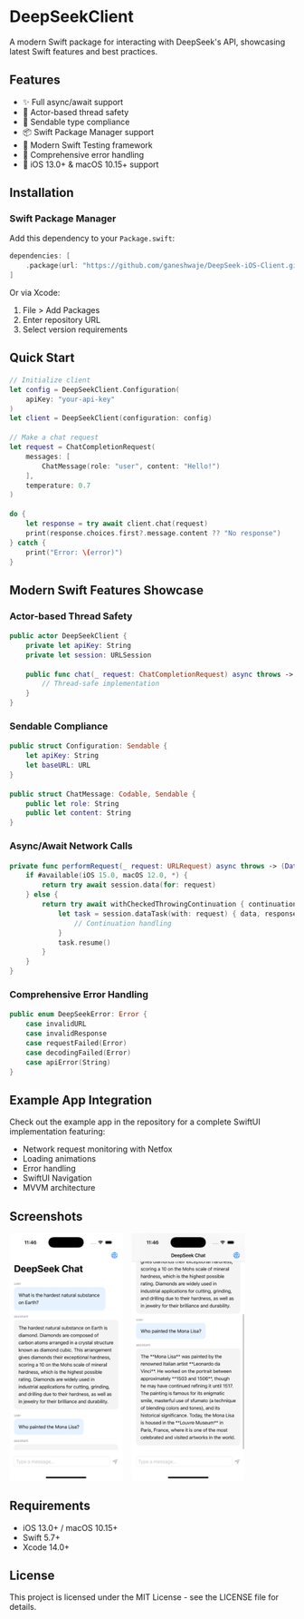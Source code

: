 
# DeepSeekClient

A modern Swift package for interacting with DeepSeek's API, showcasing latest Swift features and best practices.

## Features

- ✨ Full async/await support
- 🔐 Actor-based thread safety
- 🎯 Sendable type compliance
- 📦 Swift Package Manager support
- 🧪 Modern Swift Testing framework
- 🔄 Comprehensive error handling
- 📱 iOS 13.0+ & macOS 10.15+ support

## Installation

### Swift Package Manager

Add this dependency to your `Package.swift`:

```swift
dependencies: [
    .package(url: "https://github.com/ganeshwaje/DeepSeek-iOS-Client.git", from: "1.0.0")
]
```

Or via Xcode:
1. File > Add Packages
2. Enter repository URL
3. Select version requirements

## Quick Start

```swift
// Initialize client
let config = DeepSeekClient.Configuration(
    apiKey: "your-api-key"
)
let client = DeepSeekClient(configuration: config)

// Make a chat request
let request = ChatCompletionRequest(
    messages: [
        ChatMessage(role: "user", content: "Hello!")
    ],
    temperature: 0.7
)

do {
    let response = try await client.chat(request)
    print(response.choices.first?.message.content ?? "No response")
} catch {
    print("Error: \(error)")
}
```

## Modern Swift Features Showcase

### Actor-based Thread Safety

```swift
public actor DeepSeekClient {
    private let apiKey: String
    private let session: URLSession
    
    public func chat(_ request: ChatCompletionRequest) async throws -> ChatCompletionResponse {
        // Thread-safe implementation
    }
}
```

### Sendable Compliance

```swift
public struct Configuration: Sendable {
    let apiKey: String
    let baseURL: URL
}

public struct ChatMessage: Codable, Sendable {
    public let role: String
    public let content: String
}
```

### Async/Await Network Calls

```swift
private func performRequest(_ request: URLRequest) async throws -> (Data, URLResponse) {
    if #available(iOS 15.0, macOS 12.0, *) {
        return try await session.data(for: request)
    } else {
        return try await withCheckedThrowingContinuation { continuation in
            let task = session.dataTask(with: request) { data, response, error in
                // Continuation handling
            }
            task.resume()
        }
    }
}
```

### Comprehensive Error Handling

```swift
public enum DeepSeekError: Error {
    case invalidURL
    case invalidResponse
    case requestFailed(Error)
    case decodingFailed(Error)
    case apiError(String)
}
```

## Example App Integration

Check out the example app in the repository for a complete SwiftUI implementation featuring:
- Network request monitoring with Netfox
- Loading animations
- Error handling
- SwiftUI Navigation
- MVVM architecture

## Screenshots

<img src="./chatscreen1.png" width="200" />&nbsp;&nbsp;&nbsp;&nbsp;<img src="./chatscreen2.png" width="200" />

## Requirements

- iOS 13.0+ / macOS 10.15+
- Swift 5.7+
- Xcode 14.0+

## License

This project is licensed under the MIT License - see the LICENSE file for details.
